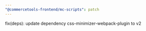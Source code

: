 ```yaml
---
"@commercetools-frontend/mc-scripts": patch
---
```


fix(deps): update dependency css-minimizer-webpack-plugin to v2
